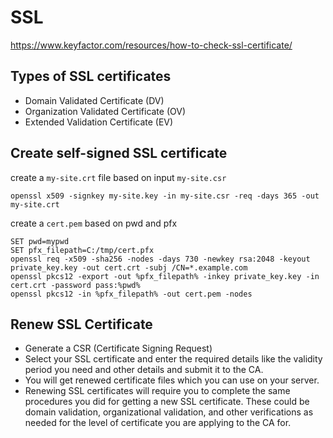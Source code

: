 # SSL
https://www.keyfactor.com/resources/how-to-check-ssl-certificate/

## Types of SSL certificates
- Domain Validated Certificate (DV)
- Organization Validated Certificate (OV)
- Extended Validation Certificate (EV)

## Create self-signed SSL certificate
create a `my-site.crt` file based on input `my-site.csr`
```
openssl x509 -signkey my-site.key -in my-site.csr -req -days 365 -out my-site.crt
```

create a `cert.pem` based on pwd and pfx
```
SET pwd=mypwd
SET pfx_filepath=C:/tmp/cert.pfx
openssl req -x509 -sha256 -nodes -days 730 -newkey rsa:2048 -keyout private_key.key -out cert.crt -subj /CN=*.example.com
openssl pkcs12 -export -out %pfx_filepath% -inkey private_key.key -in cert.crt -password pass:%pwd%
openssl pkcs12 -in %pfx_filepath% -out cert.pem -nodes
```

## Renew SSL Certificate
- Generate a CSR (Certificate Signing Request)
- Select your SSL certificate and enter the required details like the validity period you need and other details and submit it to the CA. 
- You will get renewed certificate files which you can use on your server. 
- Renewing SSL certificates will require you to complete the same procedures you did for getting a new SSL certificate. These could be domain validation, organizational validation, and other verifications as needed for the level of certificate you are applying to the CA for.
